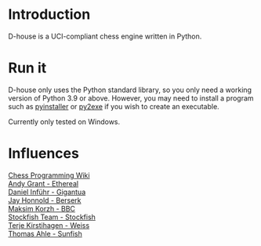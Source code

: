 # Introduction
D-house is a UCI-compliant chess engine written in Python. 

# Run it
D-house only uses the Python standard library, so you only need a working version of Python 3.9 or above. 
However, you may need to install a program such as 
[pyinstaller](https://pypi.org/project/pyinstaller/) or [py2exe](https://pypi.org/project/py2exe/)
if you wish to create an executable.

Currently only tested on Windows.

# Influences
[Chess Programming Wiki](https://www.chessprogramming.org/Main_Page)<br/>
[Andy Grant - Ethereal](https://github.com/AndyGrant/Ethereal)<br/>
[Daniel Inführ - Gigantua](https://github.com/Gigantua/Gigantua)<br/>
[Jay Honnold - Berserk](https://github.com/jhonnold/berserk)<br/>
[Maksim Korzh - BBC](https://github.com/maksimKorzh/bbc)<br/>
[Stockfish Team - Stockfish](https://github.com/official-stockfish/Stockfish)<br/>
[Terje Kirstihagen - Weiss](https://github.com/TerjeKir/weiss)<br/>
[Thomas Ahle - Sunfish](https://github.com/thomasahle/sunfish)<br/>
